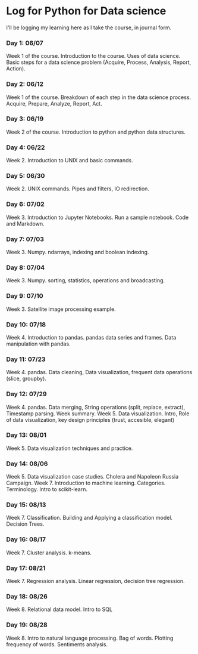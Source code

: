 # Log for Python for Data science

I'll be logging my learning here as I take the course, in journal form.

### Day 1: 06/07
Week 1 of the course. Introduction to the course. Uses of data science. Basic steps for a data science problem (Acquire, Process, Analysis, Report, Action).

### Day 2: 06/12
Week 1 of the course. Breakdown of each step in the data science process. Acquire, Prepare, Analyze, Report, Act.

### Day 3: 06/19
Week 2 of the course. Introduction to python and python data structures.

### Day 4: 06/22
Week 2. Introduction to UNIX and basic commands.

### Day 5: 06/30
Week 2. UNIX commands. Pipes and filters, IO redirection.

### Day 6: 07/02
Week 3. Introduction to Jupyter Notebooks. Run a sample notebook. Code and Markdown.

### Day 7: 07/03
Week 3. Numpy. ndarrays, indexing and boolean indexing.

### Day 8: 07/04
Week 3. Numpy. sorting, statistics, operations and broadcasting.

### Day 9: 07/10
Week 3. Satellite image processing example.

### Day 10: 07/18
Week 4. Introduction to pandas. pandas data series and frames. Data manipulation with pandas.

### Day 11: 07/23
Week 4. pandas. Data cleaning, Data visualization, frequent data operations (slice, groupby).

### Day 12: 07/29
Week 4. pandas. Data merging, String operations (split, replace, extract), Timestamp parsing. Week summary.
Week 5. Data visualization. Intro, Role of data visualization, key design principles (trust, accesible, elegant)

### Day 13: 08/01
Week 5. Data visualization techniques and practice.

### Day 14: 08/06
Week 5. Data visualization case studies. Cholera and Napoleon Russia Campaign.
Week 7. Introduction to machine learning. Categories. Terminology. Intro to scikit-learn.

### Day 15: 08/13
Week 7. Classification. Building and Applying a classification model. Decision Trees.

### Day 16: 08/17
Week 7. Cluster analysis. k-means.

### Day 17: 08/21
Week 7. Regression analysis. Linear regression, decision tree regression.

### Day 18: 08/26
Week 8. Relational data model. Intro to SQL

### Day 19: 08/28
Week 8. Intro to natural language processing. Bag of words. Plotting frequency of words. Sentiments analysis.
